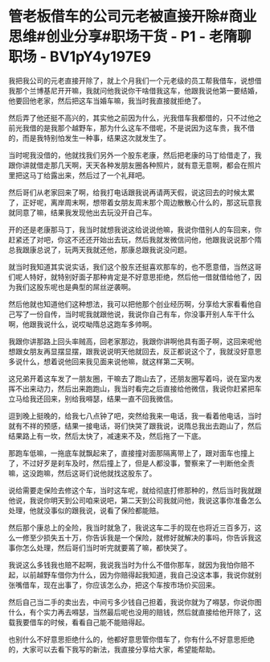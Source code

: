 # 管老板借车的公司元老被直接开除#商业思维#创业分享#职场干货 - P1 - 老隋聊职场 - BV1pY4y197E9

我把我公司的元老直接开除了，就上个月我们一个元老级的员工帮我借车，说想借我那个兰博基尼开开嘛，我就问他我说你干啥借我这车，他跟我说他第一要结婚，他要回他老家，然后把这车当婚车嘛，我当时我直接就拒绝了。

然后弄了他还挺不高兴的，其实他之前因为什么，光我借车我都借的，只不过他之前光我借的是我那个越野车，那为什么这车不借呢，不是说因为这车贵，我不借的，而是我特别怕发生一种事，结果这次就发生了。

当时呢我没借的，他就找我们另外一个股东老康，然后把老康的马丁给借走了，我跟你讲就借走那几天啊，天天各种发朋友圈各种照片，就有意无意啊，都会在照片里把这马丁给露出来，然后过了一个礼拜吧。

然后哥们从老家回来了啊，给我打电话跟我说再请两天假，说这回去的时候太累了，正好呢，离岸周末啊，想带着女朋友周末那个周边散散心什么的，那这玩意我就同意了嘛，结果我发现他出去玩没开自己车。

开的还是老康那马丁，我当时就想我说这给说说他嘛，我说你借别人的车回来，你赶紧还了对吧，你这不还还开始出去玩，然后我就发微信问他，他跟我说说那个隋总我跟康总说了，玩两天我就还他，那康总跟我说没问题。

就当时我知道其实说实话，我们这个股东还挺喜欢那车的，也不愿意借，当然这哥们呢人特好，就特别好面子那种肯定是不好意思拒绝，然后他一借就借给他了，因为我们这股东呢也是典型的屌丝逆袭啊。

然后他就也知道他们这种想法，我可以把他那个创业经历啊，分享给大家看看他自己写了一份自传，当时呢我就跟他说，我说你自己有车，你没事开别人车干什么啊，他跟我说什么，说哎呦隋总这跑车多帅啊。

我跟你讲那路上回头率贼高，回老家那边，我跟你讲啊他具有面子啊，这回来呢他想跟女朋友再显摆显摆，跟我说说明天他就回去，反正都说这个了，我就没好意思多说什么，想着说他回来我见面来说他嘛，就这样第二天啊。

这兄弟开着这车发了一朋友圈，干嘛去了跑山去了，还朋友圈写着吗，说在室内发挥不出来动力，然后出来跑跑山，我当时看完之后直接给他微信，我说你赶紧把车立马给我还回来，别给我嘚瑟，结果一直不回我微信。

逗到晚上挺晚的，给我七八点钟了吧，突然给我来一电话，我一看着他电话，当时就有不祥的预感，结果一接电话，哥们快哭了跟我说，说隋总我出去跑山了，然后结果路上有一坎，然后太快了，减速来不及，然后拖了一下底。

那跑车低嘛，一拖底车就飘起来了，直接撞对面那隔离带上了，跟对面车也撞上了，不过好歹是刹车及时，然后撞上了，但是人都没事，警察来了一判断他全责嘛，这没跑嘛，然后这哥们说他就找这股东了。

说给需要走保险去修这个车，当时这车呢，就给彻底打修那种的，然后当时我就跟他说，我说你明天到公司咱来说吧，第二天到公司我就问他，我说这事你准备怎么处理，他就没事似的跟我说，说看了保险都能赔。

然后那个康总上的全险，我当时就急了，我说这车二手的现在也将近三百多万，这么一修至少损失五十万，你告诉我是一个保险，就修好就解决的事吗，你告诉我这事你怎么处理，然后哥们当时听完就要蔫了嘛，都快哭了。

我说这么多钱我也赔不起啊，我说我当时为什么不借你那车，就因为我怕你赔不起，以前越野车借你为什么，因为你赔得起我知道，我自己没这本事，我说你就别张嘴借车，现在出事了，你应该怎么办，把这个车按市场价买回来。

然后自己当二手的卖出去，中间亏多少钱自己担着，我说你就为了嘚瑟，你说你图什么，有个实力再去嘚瑟，当然最后呢也没用的赔钱，然后就直接给他开除了，这载我要借车的时候，看看自己能不能赔得起。

也别什么不好意思拒绝什么的，他都好意思管你借车了，你有什么不好意思拒绝的，大家可以去看下我写的新法，我直接分享给大家，希望能帮助。

